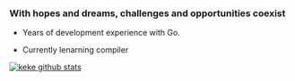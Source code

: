 ### With hopes and dreams, challenges and opportunities coexist

* Years of development experience with Go.

* Currently lenarning compiler

[![keke github stats](https://github-readme-stats.vercel.app/api?username=KeKe-Li)](https://github.com/KeKe-Li)

<!--
**KeKe-Li/KeKe-Li** is a ✨ _special_ ✨ repository because its `README.md` (this file) appears on your GitHub profile.

Here are some ideas to get you started:

- 🔭 I’m currently working on ...
- 🌱 I’m currently learning ...
- 👯 I’m looking to collaborate on ...
- 🤔 I’m looking for help with ...
- 💬 Ask me about ...
- 📫 How to reach me: ...
- 😄 Pronouns: ...
- ⚡ Fun fact: ...
-->
